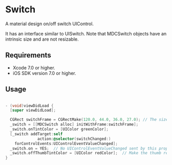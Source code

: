 # Switch

A material design on/off switch UIControl.

It has an interface similar to UISwitch. Note that MDCSwitch objects have an intrinsic size
and are not resizable.

## Requirements

- Xcode 7.0 or higher.
- iOS SDK version 7.0 or higher.

## Usage

```objectivec

- (void)viewDidLoad {
  [super viewDidLoad];

  CGRect switchFrame = CGRectMake(120.0, 44.0, 36.0, 27.0); // The size component is ignored
  _switch = [[MDCSwitch alloc] initWithFrame:switchFrame];
  _switch.onTintColor = [UIColor greenColor];
  [_switch addTarget:self
              action:@selector(switchChanged:)
    forControlEvents:UIControlEventValueChanged];
  _switch.on = YES;  // No UIControlEventValueChanged sent by this property or [setOn:animated:].
  _switch.offThumbTintColor = [UIColor redColor];  // Make the thumb red if it’s turned off.
}

```
